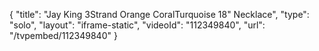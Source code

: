 {
    "title": "Jay King 3Strand Orange CoralTurquoise 18\" Necklace",
    "type": "solo",
    "layout": "iframe-static",
    "videoId": "112349840",
    "url": "\/tvpembed\/112349840"
}